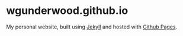 # wgunderwood.github.io

My personal website, built using [Jekyll](https://jekyllrb.com/)
and hosted with [Github Pages](https://pages.github.com/).
